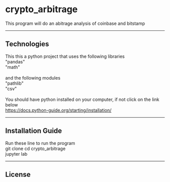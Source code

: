 # crypto_arbitrage

This program will do an abitrage analysis of coinbase and bitstamp

---

## Technologies
This this a python project that uses the following libraries\
"pandas"\
"math"\
\
and the following modules\
"pathlib"\
"csv"\
\
You should have python installed on your computer, if not click on the link below\
https://docs.python-guide.org/starting/installation/

---

## Installation Guide
Run these line to run the program\
git clone 
cd crypto_arbitrage\
jupyter lab

---

## License
